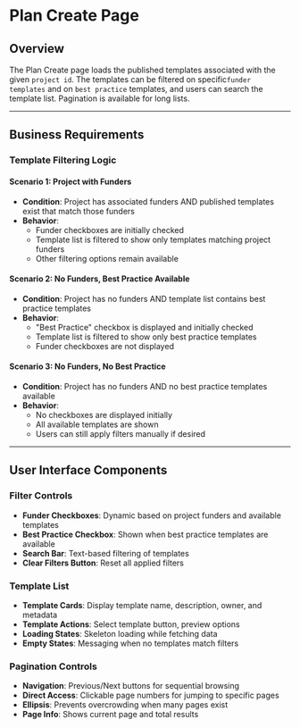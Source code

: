 # Plan Create Page

## Overview

The Plan Create page loads the published templates associated with the given `project id`. The templates can be filtered on specific`funder templates` and on `best practice` templates, and users can search the template list. Pagination is available for long lists.

---

## Business Requirements

### Template Filtering Logic

#### Scenario 1: Project with Funders
- **Condition**: Project has associated funders AND published templates exist that match those funders
- **Behavior**: 
  - Funder checkboxes are initially checked
  - Template list is filtered to show only templates matching project funders
  - Other filtering options remain available

#### Scenario 2: No Funders, Best Practice Available
- **Condition**: Project has no funders AND template list contains best practice templates
- **Behavior**:
  - "Best Practice" checkbox is displayed and initially checked
  - Template list is filtered to show only best practice templates
  - Funder checkboxes are not displayed

#### Scenario 3: No Funders, No Best Practice
- **Condition**: Project has no funders AND no best practice templates available
- **Behavior**:
  - No checkboxes are displayed initially
  - All available templates are shown
  - Users can still apply filters manually if desired

---

## User Interface Components

### Filter Controls
- **Funder Checkboxes**: Dynamic based on project funders and available templates
- **Best Practice Checkbox**: Shown when best practice templates are available
- **Search Bar**: Text-based filtering of templates
- **Clear Filters Button**: Reset all applied filters

### Template List
- **Template Cards**: Display template name, description, owner, and metadata
- **Template Actions**: Select template button, preview options
- **Loading States**: Skeleton loading while fetching data
- **Empty States**: Messaging when no templates match filters

### Pagination Controls
- **Navigation**: Previous/Next buttons for sequential browsing
- **Direct Access**: Clickable page numbers for jumping to specific pages
- **Ellipsis**: Prevents overcrowding when many pages exist
- **Page Info**: Shows current page and total results
